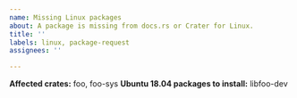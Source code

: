 ```yaml
---
name: Missing Linux packages
about: A package is missing from docs.rs or Crater for Linux.
title: ''
labels: linux, package-request
assignees: ''

---
```


<!-- Thanks for reporting this issue!
     Please remember our build environment is based on Ubuntu 18.04 LTS, so the
     packages you're requesting need to be available in its repositories. -->

**Affected crates:** foo, foo-sys
**Ubuntu 18.04 packages to install:** libfoo-dev
